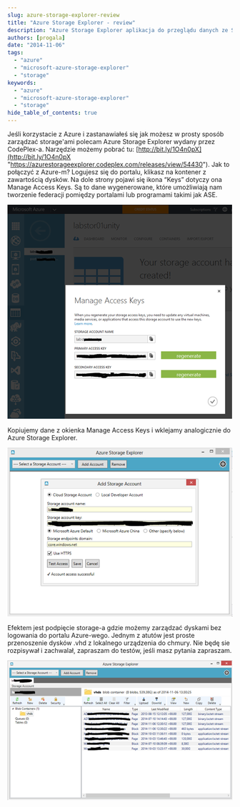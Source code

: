 ```yaml
---
slug: azure-storage-explorer-review
title: "Azure Storage Explorer - review"
description: "Azure Storage Explorer aplikacja do przeglądu danych ze Storage Account w Microsoft Azure."
authors: [progala]
date: "2014-11-06"
tags: 
  - "azure"
  - "microsoft-azure-storage-explorer"
  - "storage"
keywords:
  - "azure"
  - "microsoft-azure-storage-explorer"
  - "storage"
hide_table_of_contents: true
---
```


Jeśli korzystacie z Azure i zastanawiałeś się jak możesz w prosty sposób zarządzać storage'ami polecam Azure Storage Explorer wydany przez CodePlex-a. Narzędzie możemy pobrać tu: [http://bit.ly/1O4n0pX](http://bit.ly/1O4n0pX "https://azurestorageexplorer.codeplex.com/releases/view/54430"). Jak to połączyć z Azure-m? Logujesz się do portalu, klikasz na kontener z zawartością dysków. Na dole strony pojawi się ikona “Keys” dotyczy ona Manage Access Keys. Są to dane wygenerowane, które umożliwiają nam tworzenie federacji pomiędzy portalami lub programami takimi jak ASE.

![image](images/image.png)

Kopiujemy dane z okienka Manage Access Keys i wklejamy analogicznie do Azure Storage Explorer.

<!--truncate-->

![image](images/image1.png)

Efektem jest podpięcie storage-a gdzie możemy zarządzać dyskami bez logowania do portalu Azure-wego. Jednym z atutów jest proste przenoszenie dysków .vhd z lokalnego urządzenia do chmury. Nie będę sie rozpisywał i zachwalał, zapraszam do testów, jeśli masz pytania zapraszam.

![image](images/image2.png)
